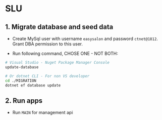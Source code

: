 # SLU

## 1. Migrate database and seed data

- Create MySql user with username `easysalon` and password `ctnet@1812`. Grant DBA permission to this user.

- Run following command, CHOSE ONE - NOT BOTH:

```bash
# Visual Studio - Nuget Package Manager Console
update-database

# Or dotnet CLI - For non VS developer
cd ./MIGRATION
dotnet ef database update
```

## 2. Run apps
- Run `MAIN` for management api